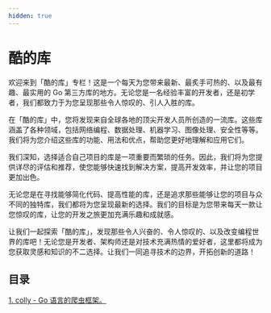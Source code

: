 ```yaml
---
hidden: true
---
```

# 酷的库
欢迎来到「酷的库」专栏！这是一个每天为您带来最新、最炙手可热的、以及最有趣、最实用的 Go 第三方库的地方。无论您是一名经验丰富的开发者，还是初学者，我们都致力于为您呈现那些令人惊叹的、引人入胜的库。

在「酷的库」中，您将发现来自全球各地的顶尖开发人员所创造的一流库。这些库涵盖了各种领域，包括网络编程、数据处理、机器学习、图像处理、安全性等等。我们将为您介绍这些库的功能、用法和优点，帮助您更好地理解和应用它们。

我们深知，选择适合自己项目的库是一项重要而繁琐的任务。因此，我们将为您提供详尽的评估和推荐，使您能够快速找到解决方案，提高开发效率，并让您的项目更加出色。

无论您是在寻找能够简化代码、提高性能的库，还是追求那些能够让您的项目与众不同的独特库，我们都将为您呈现最新的选择。我们的目标是为您带来每天一款让您惊叹的库，让您的开发之旅更加充满乐趣和成就感。

让我们一起探索「酷的库」，发现那些令人兴奋的、令人惊叹的、以及改变编程世界的库吧！无论您是开发者、架构师还是对技术充满热情的爱好者，这里都将成为您获取灵感和知识的不二选择。让我们一同追寻技术的边界，开拓创新的道路！

## 目录
[1. colly - Go 语言的爬虫框架。](../mod/colly.md) 